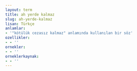 ```yaml
---
layout: term
title: ah yerde kalmaz
slug: ah-yerde-kalmaz
lisan: Türkçe
anlamlar:
- '"kötülük cezasız kalmaz" anlamında kullanılan bir söz'
ozellikler:
- - ''
ornekler:
- - ''
orneklerkaynak:
- - ''
---
```

